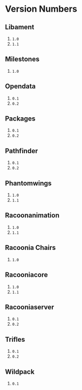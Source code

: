 # Version Numbers

## Libament

1. `1.0`
2. `1.1`

## Milestones

1. `1.0`

## Opendata

1. `0.1`
2. `0.2`

## Packages

1. `0.1`
2. `0.2`

## Pathfinder

1. `0.1`
2. `0.2`

## Phantomwings

1. `1.0`
2. `1.1`

## Racoonanimation

1. `1.0`
2. `1.1`

## Racoonia Chairs

1. `1.0`

## Racooniacore

1. `1.0`
2. `1.1`

## Racooniaserver

1. `0.1`
2. `0.2`

## Trifles

1. `0.1`
2. `0.2`

## Wildpack

1. `0.1`
